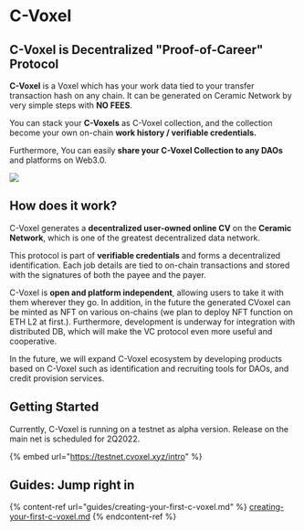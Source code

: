 # C-Voxel

## **C-Voxel is Decentralized "Proof-of-Career" Protocol**

**C-Voxel** is a Voxel which has your work data tied to your transfer transaction hash on any chain. It can be generated on Ceramic Network by very simple steps with **NO FEES**.

You can stack your **C-Voxels** as C-Voxel collection, and the collection become your own on-chain **work history / verifiable credentials.**

Furthermore, You can easily **share your C-Voxel Collection to any DAOs** and platforms on Web3.0.

![](.gitbook/assets/CVoxel\_GR13\_Header.jpg)

## How does it work?

C-Voxel generates a **decentralized user-owned online CV** on the **Ceramic Network**, which is one of the greatest decentralized data network.

This protocol is part of **verifiable credentials** and forms a decentralized identification. Each job details are tied to on-chain transactions and stored with the signatures of both the payee and the payer.

C-Voxel is **open and platform independent**, allowing users to take it with them wherever they go. In addition, in the future the generated CVoxel can be minted as NFT on various on-chains (we plan to deploy NFT function on ETH L2 at first.). Furthermore, development is underway for integration with distributed DB, which will make the VC protocol even more useful and cooperative.

In the future, we will expand C-Voxel ecosystem by developing products based on C-Voxel such as identification and recruiting tools for DAOs, and credit provision services.

## Getting Started

Currently, C-Voxel is running on a testnet as alpha version. Release on the main net is scheduled for 2Q2022.

{% embed url="https://testnet.cvoxel.xyz/intro" %}

## Guides: Jump right in

{% content-ref url="guides/creating-your-first-c-voxel.md" %}
[creating-your-first-c-voxel.md](guides/creating-your-first-c-voxel.md)
{% endcontent-ref %}
